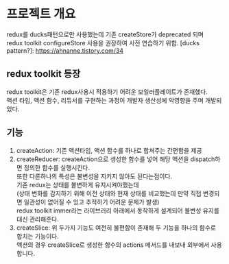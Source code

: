 # 프로젝트 개요

redux를 ducks패턴으로만 사용했는데 기존 createStore가 deprecated 되며  
redux toolkit configureStore 사용을 권장하여 사전 연습하기 위함.
[ducks pattern?]: https://ahnanne.tistory.com/34

## redux toolkit 등장

redux toolkit은 기존 redux사용시 적용하기 어려운 보일러플레이트가 존재했다.  
액션 타입, 액션 함수, 리듀서를 구현하는 과정이 개발자 생산성에 악영향을 주며 개발되었다.

## 기능

1. createAction: 기존 액션타입, 액션 함수를 하나로 합쳐주는 간편함을 제공<br/>
2. createReducer: createAction으로 생성한 함수를 넣어 해당 액션을 dispatch하면 정의한 함수를 실행시킨다.<br/>
   또한 다른하나의 특성은 불변성을 지키지 않아도 된다는점이다. <br/>
   기존 redux는 상태를 불변하게 유지시켜야했는데 <br/>
   (상태 변화를 감지하기 위해 이전 상태와 현재 상태를 비교했는데 만약 직접 변경되면 일관성이 없어질 수 있고 추적하기 어려운 문제가 발생)<br/>
   redux toolkit immer라는 라이브러리 아래에서 동작하게 설계되어 불변성 유지를 대신 관리해준다.
3. createSlice: 위 두가지 기능도 여전히 불편함이 존재해 두 기능을 하나의 함수로 합치는 기능이다.<br/>
   액션의 경우 createSlice로 생성한 함수의 actions 메서드를 내보내 외부에서 사용합니다.
